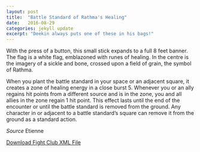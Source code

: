 ```yaml
---
layout: post
title:  "Battle Standard of Rathma's Healing"
date:   2016-08-29
categories: jekyll update
excerpt: "Deekin always puts one of these in his bags!"
---
```


With the press of a button, this small stick expands to a full 8 feet banner. The flag is a white flag, emblazoned with runes of healing. In the centre is the imagery of a sickle and bone, crossed upon a field of grain, the symbol of Rathma.

When you plant the battle standard in your space or an adjacent square, it creates a zone of healing energy in a close burst 5. Whenever you or an ally regains hit points from a different source and is in the zone, you and all allies in the zone regain 1 hit point. This effect lasts until the end of the encounter or until the battle standard is removed from the ground. Any character in or adjacent to a battle standard’s square can remove it from the ground as a standard action.

_Source_ Etienne

<a href="{{ site.base.url }}/xml/battle-standard-of-rathmas-healing.xml">Download Fight Club XML File</a>
